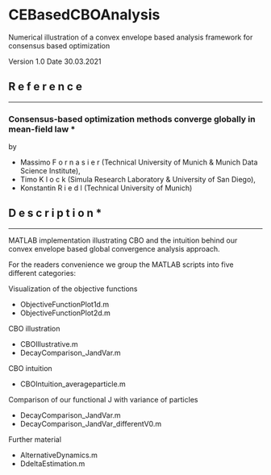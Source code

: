 # CEBasedCBOAnalysis
Numerical illustration of a convex envelope based analysis framework for consensus based optimization

Version 1.0
Date 30.03.2021

## R e f e r e n c e
-----------------
### Consensus-based optimization methods converge globally in mean-field law *

by

- Massimo  F o r n a s i e r  (Technical University of Munich & Munich Data Science Institute), 
- Timo  K l o c k  (Simula Research Laboratory & University of San Diego),
- Konstantin  R i e d l  (Technical University of Munich)


## D e s c r i p t i o n *
---------------------
MATLAB implementation illustrating CBO and the intuition behind our convex
envelope based global convergence analysis approach.

For the readers convenience we group the MATLAB scripts into five different
categories:

Visualization of the objective functions
- ObjectiveFunctionPlot1d.m
- ObjectiveFunctionPlot2d.m

CBO illustration
- CBOIllustrative.m
- DecayComparison_JandVar.m

CBO intuition
- CBOIntuition_averageparticle.m

Comparison of our functional J with variance of particles
- DecayComparison_JandVar.m
- DecayComparison_JandVar_differentV0.m

Further material
- AlternativeDynamics.m
- DdeltaEstimation.m

